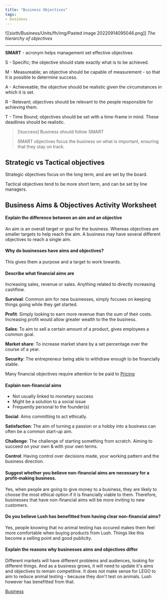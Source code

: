 ```yaml
---
title: "Business Objectives"
tags:
- business
---
```


![[sixth/Business/Units/fh/img/Pasted image 20220914095046.png]]
*The hierarchy of objectives*

---


**SMART** - acronym helps management set effective objectives

S - Specific; the objective should state exactly what is to be achieved.

M - Measureable; an objective should be capable of measurement - so that it is possible to determine success.

A - Achieveable; the objective should be realistic given the circumstances in which it is set.

R - Relevant; objectives should be relevant to the people responsible for achieving them.

T - Time Bound; objectives should be set with a time-frame in mind. These deadlines should be realistic.

> [!success] Business should follow SMART
>
> SMART objectives focus the business on what is important, ensuring that they stay on track.

## Strategic vs Tactical objectives

Strategic objectives focus on the long term, and are set by the board.

Tactical objectives tend to be more short term, and can be set by line managers.

## Business Aims & Objectives Activity Worksheet

#### Explain the difference between an aim and an objective
An aim is an overall target or goal for the business. Whereas objectives are smaller targets to help reach the aim. A business may have several different objectives to reach a single aim.

#### Why do businesses have aims and objectives?
This gives them a purpose and a target to work towards.

#### Describe what financial aims are
Increasing sales, revenue or sales. Anything related to directly increasing cashflow.

**Survival**: Common aim for new businesses, simply focuses on keeping things going while they get started.

**Profit**: Simply looking to earn more revenue than the sum of their costs. Increasing profit would allow greater wealth to the the business.

**Sales**: To aim to sell a certain amount of a product, gives employees a common goal.

**Market share**: To increase market share by a set percentage over the course of a year.

**Security**: The entrepreneur being able to withdraw enough to be financially stable.

Many financial objectives require attention to be paid to [Pricing](sixth/Business/Units/fh/ProfitMeasurement)

#### Explain non-financial aims

- Not usually linked to monetary success
- Might be a solution to a social issue
- Frequently personal to the founder(s)

**Social**: Aims committing to act ethically. 

**Satisfaction**: The aim of turning a passion or a hobby into a business can often be a common start-up aim. 

**Challenge**: The challenge of starting something from scratch. Aiming to succeed on your own & with your own terms.

**Control**: Having control over decisions made, your working pattern and the business direction.

#### Suggest whether you believe non-financial aims are necessary for a profit-making business.

Yes, when people are going to give money to a business, they are likely to choose the most ethical option if it is financially viable to them. Therefore, businesses that have non-financial aims will be more inviting to new customers.

#### Do you believe Lush has benefitted from having clear non-financial aims?
Yes, people knowing that no animal testing has occured makes them feel more comfortable when buying products from Lush. Things like this become a selling point and good publicity.

#### Explain the reasons why businesses aims and objectives differ

Different markets will have different problems and audiences, looking for different things. And as a business grows, it will need to update it's aims and objectives to remain competitive. It does not make sense for LEGO to aim to reduce animal testing - because they don't test on animals. Lush however has benefitted from that.

[Business](/Business)